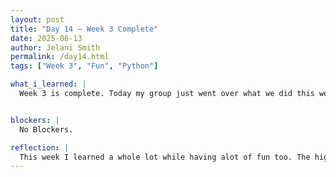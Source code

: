 ```yaml
---
layout: post
title: "Day 14 – Week 3 Complete"
date: 2025-06-13
author: Jelani Smith
permalink: /day14.html
tags: ["Week 3", "Fun", "Python"]

what_i_learned: |
  Week 3 is complete. Today my group just went over what we did this week and making sure everybody understood what they were doing. We made sure all our code was right and didn't have any errors. We also talked about what we are going to complete next week which is the Natural Language Proccessing so we can train our model to generate the text. 


blockers: |
  No Blockers.

reflection: |
  This week I learned a whole lot while having alot of fun too. The highlight of the week was definetly thursday for our cohort connect. This week I feel like I got closer with my group while also strengthening my relationships with people outside of my group. I am gaining more confident each day with complex python tasks and now i'm ready for the weekend so I can rest.
---
```


